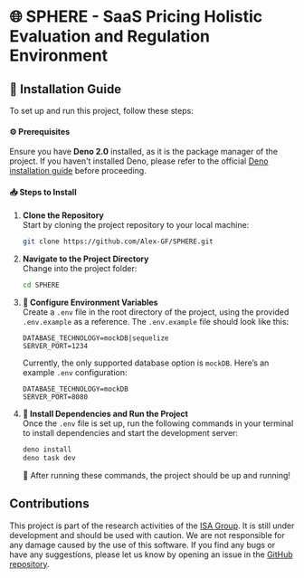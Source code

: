 # 🌐 SPHERE - SaaS Pricing Holistic Evaluation and Regulation Environment

## 🚀 Installation Guide

To set up and run this project, follow these steps:

#### ⚙️ Prerequisites
Ensure you have **Deno 2.0** installed, as it is the package manager of the project. If you haven't installed Deno, please refer to the official [Deno installation guide](https://deno.land/manual/getting_started/installation) before proceeding.

#### 📥 Steps to Install

1. **Clone the Repository**  
   Start by cloning the project repository to your local machine:
   ```bash
   git clone https://github.com/Alex-GF/SPHERE.git
   ```
   
2. **Navigate to the Project Directory**  
   Change into the project folder:
   ```bash
   cd SPHERE
   ```

3. **📝 Configure Environment Variables**  
   Create a `.env` file in the root directory of the project, using the provided `.env.example` as a reference. The `.env.example` file should look like this:

   ```plaintext
   DATABASE_TECHNOLOGY=mockDB|sequelize
   SERVER_PORT=1234
   ```

   Currently, the only supported database option is `mockDB`. Here’s an example `.env` configuration:

   ```plaintext
   DATABASE_TECHNOLOGY=mockDB
   SERVER_PORT=8080
   ```

4. **🔧 Install Dependencies and Run the Project**  
   Once the `.env` file is set up, run the following commands in your terminal to install dependencies and start the development server:

   ```bash
   deno install
   deno task dev
   ```

   🎉 After running these commands, the project should be up and running!

## Contributions

This project is part of the research activities of the [ISA Group](https://www.isa.us.es/3.0/). It is still under development and should be used with caution. We are not responsible for any damage caused by the use of this software. If you find any bugs or have any suggestions, please let us know by opening an issue in the [GitHub repository](https://github.com/Alex-GF/SPHERE/issues).